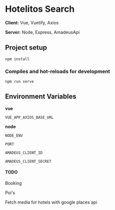 # Hotelitos Search

**Client:** Vue, Vuetify, Axios

**Server:** Node, Express, AmadeusApi

## Project setup

```
npm install
```

### Compiles and hot-reloads for development

```
npm run serve
```

## Environment Variables

**vue**

`VUE_APP_AXIOS_BASE_URL`

**node**

`NODE_ENV`

`PORT`

`AMADEUS_CLIENT_ID`

`AMADEUS_CLIENT_SECRET`

#### TODO

Booking

Poi's

Fetch media for hotels with google places api
